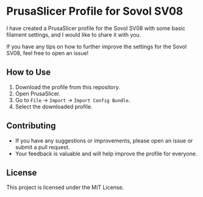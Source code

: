 # PrusaSlicer Profile for Sovol SV08

I have created a PrusaSlicer profile for the Sovol SV08 with some basic filament settings, and I would like to share it with you. 

If you have any tips on how to further improve the settings for the Sovol SV08, feel free to open an issue!

## How to Use

1. Download the profile from this repository.
2. Open PrusaSlicer.
3. Go to `File` -> `Import` -> `Import Config Bundle`.
4. Select the downloaded profile.

## Contributing

- If you have any suggestions or improvements, please open an issue or submit a pull request.
- Your feedback is valuable and will help improve the profile for everyone.

## License

This project is licensed under the MIT License.
